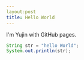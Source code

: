 ```yaml
---
layout:post
title: Hello World
---
```


I'm Yujin with GitHub pages.

```java
String str = "hello World";
System.out.println(str);
```

